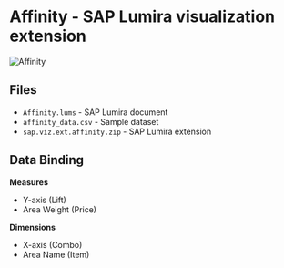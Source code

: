 Affinity - SAP Lumira visualization extension
=================================================

![Affinity](https://github.com/SAP/lumira-extension-viz/blob/master/Affinity/Affinity.PNG)

Files
-----------
* `Affinity.lums` - SAP Lumira document
* `affinity_data.csv` - Sample dataset
* `sap.viz.ext.affinity.zip` - SAP Lumira extension

Data Binding
-------------
<strong>Measures</strong>
* Y-axis (Lift)
* Area Weight (Price)

<strong>Dimensions</strong>
* X-axis (Combo)
* Area Name (Item)


